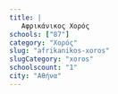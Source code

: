 ```yaml
---
title: |
   Αφρικάνικος Χορός
schools: ["87"]
category: "Χορός"
slug: "afrikanikos-xoros"
slugCategory: "xoros"
schoolscount: "1"
city: "Αθήνα"
---
```


